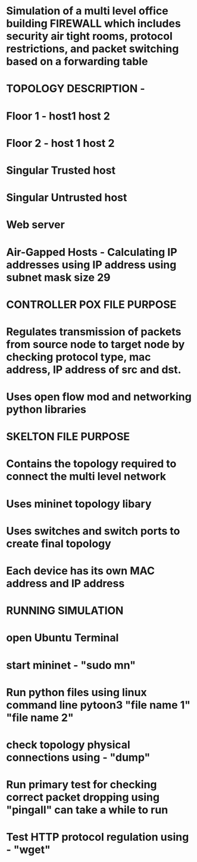 # Simulation of a multi level office building FIREWALL which includes security air tight rooms, protocol restrictions, and packet switching based on a forwarding table
# TOPOLOGY DESCRIPTION - 
  # Floor 1 - host1 host 2
  # Floor 2 - host 1 host 2
  # Singular Trusted host
  # Singular Untrusted host
  # Web server
  # Air-Gapped Hosts - Calculating IP addresses using IP address using subnet mask size 29

# CONTROLLER POX FILE PURPOSE
# Regulates transmission of packets from source node to target node by checking protocol type, mac address, IP address of src and dst.
# Uses open flow mod and networking python libraries

# SKELTON FILE PURPOSE
# Contains the topology required to connect the multi level network
# Uses mininet topology libary 
# Uses switches and switch ports to create final topology
# Each device has its own MAC address and IP address

# RUNNING SIMULATION
# open Ubuntu Terminal
# start mininet - "sudo mn"
# Run python files using linux command line pytoon3 "file name 1" "file name 2"
# check topology physical connections using - "dump"
# Run primary test for checking correct packet dropping using "pingall" can take a while to run
# Test HTTP protocol regulation using - "wget"

